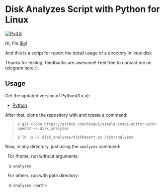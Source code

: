 # Disk Analyzes Script with Python for Linux
[![Py3.8](https://img.shields.io/badge/Python-3.8-blueviolet.svg)](https://docs.python.org/release/3.8/whatsnew/changelog.html#changelog)

Hi, I'm [Bio](https://github.com/biogui)!

And this is a script for report the detail usage of a directory in linux disk

Thanks for testing, feedbacks are awesome! Feel free to contact me on telegram [here](https://t.me/gui_bio) :)

## Usage
Get the updated version of Python(3.x.x):
* [Python](https://realpython.com/installing-python/)

After that, clone the repository with and create a command:

>`$ git clone https://github.com/biogui/simple-image-editor-with-openCV ~/.disk_analyzes`
>
> `$ ln -s ~/.disk_analyzes/diskReport.py /bin/analyzes`

Now, in any directory, just using the `analyzes` command:

&nbsp;&nbsp;For /home, run without arguments:

&nbsp;&nbsp;&nbsp;`$ analyzes`

&nbsp;&nbsp;For others, run with path directory:

&nbsp;&nbsp;&nbsp;`$ analyzes <path>`




